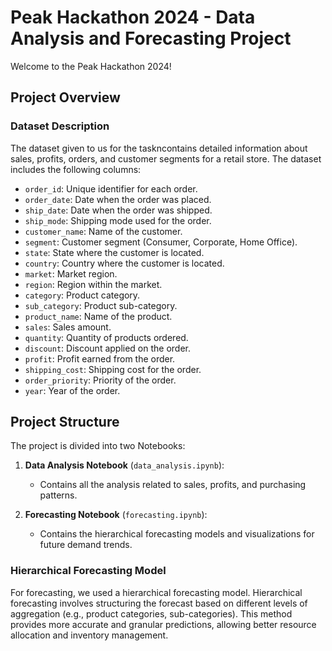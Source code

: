 # Peak Hackathon 2024 - Data Analysis and Forecasting Project

Welcome to the Peak Hackathon 2024!

## Project Overview

### Dataset Description

The dataset given to us for the taskncontains detailed information about sales, profits, orders, and customer segments for a retail store. The dataset includes the following columns:

- `order_id`: Unique identifier for each order.
- `order_date`: Date when the order was placed.
- `ship_date`: Date when the order was shipped.
- `ship_mode`: Shipping mode used for the order.
- `customer_name`: Name of the customer.
- `segment`: Customer segment (Consumer, Corporate, Home Office).
- `state`: State where the customer is located.
- `country`: Country where the customer is located.
- `market`: Market region.
- `region`: Region within the market.
- `category`: Product category.
- `sub_category`: Product sub-category.
- `product_name`: Name of the product.
- `sales`: Sales amount.
- `quantity`: Quantity of products ordered.
- `discount`: Discount applied on the order.
- `profit`: Profit earned from the order.
- `shipping_cost`: Shipping cost for the order.
- `order_priority`: Priority of the order.
- `year`: Year of the order.

## Project Structure

The project is divided into two Notebooks:

1. **Data Analysis Notebook** (`data_analysis.ipynb`):
   - Contains all the analysis related to sales, profits, and purchasing patterns.
   
2. **Forecasting Notebook** (`forecasting.ipynb`):
   - Contains the hierarchical forecasting models and visualizations for future demand trends.
     
### Hierarchical Forecasting Model

For forecasting, we used a hierarchical forecasting model. Hierarchical forecasting involves structuring the forecast based on different levels of aggregation (e.g., product categories, sub-categories). This method provides more accurate and granular predictions, allowing better resource allocation and inventory management.

